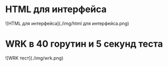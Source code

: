 <h1>HTML для интерфейса</h1>
![HTML для интерфейса](./img/html для интерфейса.png)
<h1>WRK в 40 горутин и 5 секунд теста</h1>
![WRK тест](./img/wrk.png)
